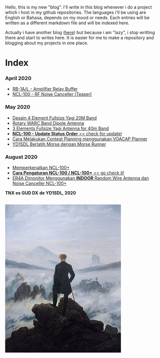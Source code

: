 Hello, this is my new "blog". I'll write in this blog whenever i do a project which i host in my github repositories. The languages i'll be using are English or Bahasa, depends on my mood or needs. Each entries will be written as a different markdown file and will be indexed here.

Actually i have another blog ([here](https://labsdl.wordpress.com/)) but because i am "lazy", i stop writting there and start to writes here. It is easier for me to make a repository and blogging about my projects in one place.

# Index
### April 2020
* [RB-1A/L - Amplifier Relay Buffer](./2020-04-29/2020-04-29.md)
* [NCL-100 - RF Noise Canceller (Teaser)](./2020-04-30/2020-04-30.md)

### May 2020
* [Desain 4 Element Fullsize Yagi 20M Band](./2020-05-01/2020-05-01.md)
* [Rotary WARC Band Dipole Antenna](./2020-05-02/2020-05-02.md)
* [3 Elements Fullsize Yagi Antenna for 40m Band](./2020-05-02-2/2020-05-02-2.md)
* [**NCL-100 - Update Status Order** << check for update!](./Update-Status-Order/2020-05-02.md)
* [Cara Melakukan Contest Planning menggunakan VOACAP Planner](./2020-05-24/2020-05-24.md)
* [YD1SDL Berlatih Morse dengan Morse Runner](./2020-05-26/2020-05-26.md)

### August 2020
* [Memperkenalkan NCL-100+](./2020-08-01/2020-08-01.md)
* [**Cara Pengaturan NCL-100 / NCL-100+** << go check it!](./2020-08-02/2020-08-02.md)
* [ER4A Dimonitor Menggunakan **INDOOR** Random Wire Antenna dan Noise Canceller NCL-100+](./2020-08-09/2020-08-09.md)

**TNX es GUD DX**
**de YD1SDL, 2020**

##

![](./375px-Caspar_David_Friedrich_-_Wanderer_above_the_sea_of_fog.jpg)
